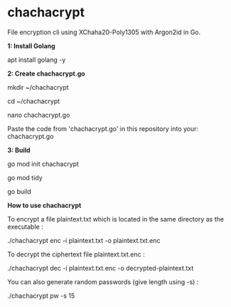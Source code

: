 # chachacrypt
File encryption cli using XChaha20-Poly1305 with Argon2id in Go.


**1: Install Golang** 

apt install golang -y


**2: Create chachacrypt.go**

mkdir ~/chachacrypt

cd ~/chachacrypt

nano chachacrypt.go

Paste the code from 'chachacrypt.go' in this repository into your: chachacrypt.go


**3: Build**

go mod init chachacrypt

go mod tidy

go build


**How to use chachacrypt**


To encrypt a file plaintext.txt which is located in the same directory as the executable :

./chachacrypt enc -i plaintext.txt -o plaintext.txt.enc

To decrypt the ciphertext file plaintext.txt.enc :

./chachacrypt dec -i plaintext.txt.enc -o decrypted-plaintext.txt

You can also generate random passwords (give length using -s) :

./chachacrypt pw -s 15
